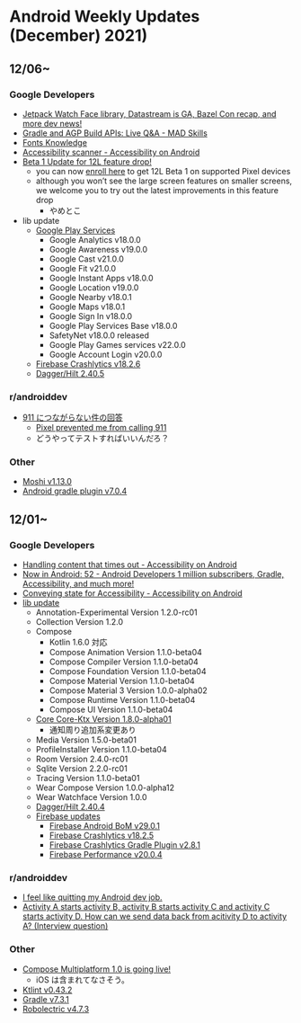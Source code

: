 # Android Weekly Updates (December) 2021)

## 12/06~

### Google Developers

- [Jetpack Watch Face library, Datastream is GA, Bazel Con recap, and more dev news!](https://www.youtube.com/watch?v=noK1Hnc4LrA)
- [Gradle and AGP Build APIs: Live Q&A - MAD Skills](https://www.youtube.com/watch?v=2FOzPTJprUU)
- [Fonts Knowledge](https://fonts.google.com/knowledge)
- [Accessibility scanner - Accessibility on Android](https://www.youtube.com/watch?v=i1gMzQv0hWU)
- [Beta 1 Update for 12L feature drop!](https://android-developers.googleblog.com/2021/12/beta-1-update-for-12l-feature-drop.html)
  - you can now [enroll here](https://www.google.com/android/beta) to get 12L Beta 1 on supported Pixel devices
  - although you won’t see the large screen features on smaller screens, we welcome you to try out the latest improvements in this feature drop
    - やめとこ
- lib update
  - [Google Play Services](https://developers.google.com/android/guides/releases)
    - Google Analytics v18.0.0
    - Google Awareness v19.0.0
    - Google Cast v21.0.0
    - Google Fit v21.0.0
    - Google Instant Apps v18.0.0
    - Google Location v19.0.0
    - Google Nearby v18.0.1
    - Google Maps v18.0.1
    - Google Sign In v18.0.0
    - Google Play Services Base v18.0.0
    - SafetyNet v18.0.0 released
    - Google Play Games services v22.0.0
    - Google Account Login v20.0.0
  - [Firebase Crashlytics v18.2.6](https://firebase.google.com/support/release-notes/android#crashlytics_v18-2-6)
  - [Dagger/Hilt 2.40.5](https://github.com/google/dagger/releases)

### r/androiddev

- [911 につながらない件の回答](https://www.reddit.com/r/GooglePixel/comments/r4xz1f/pixel_prevented_me_from_calling_911/hnrvsr1/)
  - [Pixel prevented me from calling 911](https://www.reddit.com/r/GooglePixel/comments/r4xz1f/pixel_prevented_me_from_calling_911/)
  - どうやってテストすればいいんだろ？

### Other

- [Moshi v1.13.0](https://github.com/square/moshi/blob/master/CHANGELOG.md#version-1130)
- [Android gradle plugin v7.0.4](https://developer.android.com/studio/releases/gradle-plugin)

## 12/01~

### Google Developers

- [Handling content that times out - Accessibility on Android](https://www.youtube.com/watch?v=X97P6Y8WHl0)
- [Now in Android: 52 - Android Developers 1 million subscribers, Gradle, Accessibility, and much more!](https://www.youtube.com/watch?v=7lcIkxLe_g8)
- [Conveying state for Accessibility - Accessibility on Android](https://www.youtube.com/watch?v=JvWM2PjLJls)
- [lib update](https://developer.android.com/jetpack/androidx/versions/all-channel#december_1_2021)
  - Annotation-Experimental Version 1.2.0-rc01
  - Collection Version 1.2.0
  - Compose
    - Kotlin 1.6.0 対応
    - Compose Animation Version 1.1.0-beta04
    - Compose Compiler Version 1.1.0-beta04
    - Compose Foundation Version 1.1.0-beta04
    - Compose Material Version 1.1.0-beta04
    - Compose Material 3 Version 1.0.0-alpha02
    - Compose Runtime Version 1.1.0-beta04
    - Compose UI Version 1.1.0-beta04
  - [Core Core-Ktx Version 1.8.0-alpha01](https://developer.android.com/jetpack/androidx/releases/core#core_and_core-ktx_version_170_2)
    - 通知周り追加系変更あり
  - Media Version 1.5.0-beta01
  - ProfileInstaller Version 1.1.0-beta04
  - Room Version 2.4.0-rc01
  - Sqlite Version 2.2.0-rc01
  - Tracing Version 1.1.0-beta01
  - Wear Compose Version 1.0.0-alpha12
  - Wear Watchface Version 1.0.0
  - [Dagger/Hilt 2.40.4](https://github.com/google/dagger/releases)
  - [Firebase updates](https://firebase.google.com/support/release-notes/android)
    - [Firebase Android BoM v29.0.1](https://firebase.google.com/docs/android/learn-more#bom)
    - [Firebase Crashlytics v18.2.5](https://firebase.google.com/docs/crashlytics/get-started?platform=android)
    - [Firebase Crashlytics Gradle Plugin v2.8.1](https://firebase.google.com/docs/crashlytics/get-started?platform=android)
    - [Firebase Performance v20.0.4](https://firebase.google.com/docs/perf-mon/get-started-android)

### r/androiddev

- [I feel like quitting my Android dev job.](https://www.reddit.com/r/androiddev/comments/r4spqx/i_feel_like_quitting_my_android_dev_job/)
- [Activity A starts activity B, activity B starts activity C and activity C starts activity D. How can we send data back from acitivity D to activity A? (Interview question) ](https://www.reddit.com/r/androiddev/comments/r5xh74/activity_a_starts_activity_b_activity_b_starts/)

### Other

- [Compose Multiplatform 1.0 is going live!](https://blog.jetbrains.com/kotlin/2021/12/compose-multiplatform-1-0-is-going-live/)
  - iOS は含まれてなさそう。
- [Ktlint v0.43.2](https://github.com/pinterest/ktlint/blob/master/CHANGELOG.md)
- [Gradle v7.3.1](https://gradle.org/releases/)
- [Robolectric v4.7.3](https://github.com/robolectric/robolectric/releases)
